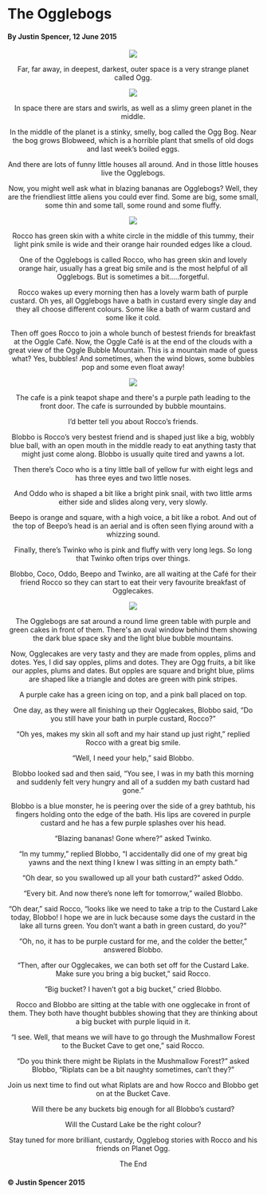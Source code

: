 # The Ogglebogs​

#### By Justin Spencer, 12 June 2015

<div align="center">

![](slug.jpg)

Far, far away, in deepest, darkest, outer space is a very strange planet called Ogg.

![](1.webp)

In space there are stars and swirls, as well as a slimy green planet in the middle.

In the middle of the planet is a stinky, smelly, bog called the Ogg Bog. Near the bog grows Blobweed, which is a horrible plant that smells of old dogs and last week’s boiled eggs. 

And there are lots of funny little houses all around. And in those little houses live the Ogglebogs.

Now, you might well ask what in blazing bananas are Ogglebogs? Well, they are the friendliest little aliens you could ever find. Some are big, some small, some thin and some tall, some round and some fluffy.

![](2.webp)

Rocco has green skin with a white circle in the middle of this tummy, their light pink smile is wide and their orange hair rounded edges like a cloud.

One of the Ogglebogs is called Rocco, who has green skin and lovely orange hair, usually has a great big smile and is the most helpful of all Ogglebogs. But is sometimes a bit…..forgetful.

Rocco wakes up every morning then has a lovely warm bath of purple custard. Oh yes, all Ogglebogs have a bath in custard every single day and they all choose different colours. Some like a bath of warm custard and some like it cold.

Then off goes Rocco to join a whole bunch of bestest friends for breakfast at the Oggle Café. Now, the Oggle Café is at the end of the clouds with a great view of the Oggle Bubble Mountain. This is a mountain made of guess what? Yes, bubbles! And sometimes, when the wind blows, some bubbles pop and some even float away!

![](3.webp)

The cafe is a pink teapot shape and there's a purple path leading to the front door. The cafe is surrounded by bubble mountains.

I’d better tell you about Rocco’s friends. 

Blobbo is Rocco’s very bestest friend and is shaped just like a big, wobbly blue ball, with an open mouth in the middle ready to eat anything tasty that might just come along. Blobbo is usually quite tired and yawns a lot.

Then there’s Coco who is a tiny little ball of yellow fur with eight legs and has three eyes and two little noses.

And Oddo who is shaped a bit like a bright pink snail, with two little arms either side and slides along very, very slowly.

Beepo is orange and square, with a high voice, a bit like a robot.  And out of the top of Beepo’s head is an aerial and is often seen flying around with a whizzing sound.

Finally, there’s Twinko who is pink and fluffy with very long legs. So long that Twinko often trips over things.

Blobbo, Coco, Oddo, Beepo and Twinko, are all waiting at the Café for their friend Rocco so they can start to eat their very favourite breakfast of Ogglecakes.

![](4.webp)

The Ogglebogs are sat around a round lime green table with purple and green cakes in front of them. There's an oval window behind them showing the dark blue space sky and the light blue bubble mountains.

Now, Ogglecakes are very tasty and they are made from opples, plims and dotes. Yes, I did say opples, plims and dotes. They are Ogg fruits, a bit like our apples, plums and dates. But opples are square and bright blue, plims are shaped like a triangle and dotes are green with pink stripes.

A purple cake has a green icing on top, and a pink ball placed on top.

One day, as they were all finishing up their Ogglecakes, Blobbo said, “Do you still have your bath in purple custard, Rocco?”

“Oh yes, makes my skin all soft and my hair stand up just right,” replied Rocco with a great big smile. 

“Well, I need your help,” said Blobbo.

Blobbo looked sad and then said, “You see, I was in my bath this morning and suddenly felt very hungry and all of a sudden my bath custard had gone.”

Blobbo is a blue monster, he is peering over the side of a grey bathtub, his fingers holding onto the edge of the bath. His lips are covered in purple custard and he has a few purple splashes over his head.

“Blazing bananas! Gone where?” asked Twinko.

“In my tummy,” replied Blobbo, “I accidentally did one of my great big yawns and the next thing I knew I was sitting in an empty bath.”

“Oh dear, so you swallowed up all your bath custard?” asked Oddo.

“Every bit. And now there’s none left for tomorrow,” wailed Blobbo.

“Oh dear,” said Rocco, “looks like we need to take a trip to the Custard Lake today, Blobbo! I hope we are in luck because some days the custard in the lake all turns green. You don’t want a bath in green custard, do you?” 

“Oh, no, it has to be purple custard for me, and the colder the better,” answered Blobbo.

“Then, after our Ogglecakes, we can both set off for the Custard Lake. Make sure you bring a big bucket,” said Rocco.

“Big bucket? I haven’t got a big bucket,” cried Blobbo.

Rocco and Blobbo are sitting at the table with one ogglecake in front of them. They both have thought bubbles showing that they are thinking about a big bucket with purple liquid in it.

“I see. Well, that means we will have to go through the Mushmallow Forest to the Bucket Cave to get one,” said Rocco. 

“Do you think there might be Riplats in the Mushmallow Forest?” asked Blobbo, “Riplats can be a bit naughty sometimes, can’t they?”

Join us next time to find out what Riplats are and how Rocco and Blobbo get on at the Bucket Cave. 

Will there be any buckets big enough for all Blobbo’s custard?

Will the Custard Lake be the right colour?

Stay tuned for more brilliant, custardy, Ogglebog stories with Rocco and his friends on Planet Ogg. 

The End

</div>

#### © Justin Spencer 2015
